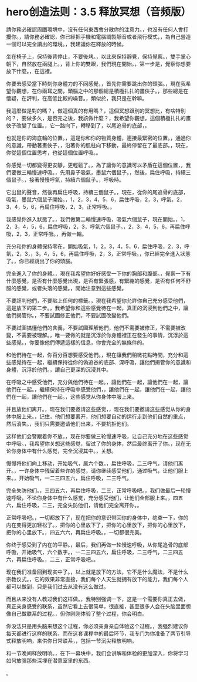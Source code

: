 # hero创造法则：3.5 释放冥想（音频版）

請你務必確認周圍環境中，沒有任何東西會分散你的注意力。，也沒有任何人會打擾你。，請你務必確認，你已經把手機和電腦調製靜音或者飛行模式，，為自己營造一個可以完全讀出的環境。，我建議你在釋放的時候。

坐在椅子上，保持後背停止，不要後烤。，以此來保持靜覺，保持覺察。，雙手掌心朝下，自然放在兩腿上。，背上你的雙眼，我們現在開始。，第一步是，覺察你想要放下什麼。，在這裡。

你要去感受當下時刻你身體力的不同感覺，，首先你需要跳出你的頭腦。，現在我希望你觀想，在你兩耳之間，頭腦之中的那個總是積極扎扎的畫俠子。，那些總是在懷疑，在評判，在高低比較的噪音。，類似於，我只是在幹嘛。

我這麼做是對的嗎？，做這個真的有用嗎？，這個冥想跟別的冥想比，有啥特別的？，要做多久，是否完之後，我該做什麼？，我希望你觀想，這個積極扎扎的畫俠子改變了位置。，它一路向下，轉移到了，以尾追骨的底部，。

也就是你的海底輪的位置。，這是你和你的物質身體，連接最緊密的位置。，通過你的意識，帶動著畫俠子，，沿著你的肌柱向下移動，最終停留在了最底部。，現在，你從這個位置思考，也從這個位置呼吸。。

你感覺一切都變得更安靜，更輕鬆了。，為了讓你的意識可以矛盾在這個位置，，我們要做三輪慢速呼吸。，先用鼻子吸氣，墨鼠六個鼠子。，然後，扁住呼吸，持續三個鼠子。，接著慢慢呼氣，持續六個鼠子。，呼吸時。

它出鼠的聲音，然後再扁住呼吸，持續三個鼠子。，現在，從你的尾追骨的底部，吸氣，墨鼠六個鼠子開始。，1，2，3，4，5，6，扁住呼吸，2，3，呼氣，2，3，4，5，6，再扁住呼吸，2，3，正常呼吸。。

我感覺你進入狀態了。，我們做第二輪慢速呼吸，吸氣六個鼠子，現在開始。，1，2，3，4，5，6，扁住呼吸，2，3，呼氣六個鼠子。，2，3，4，5，6，再扁住呼吸，2，3，正常呼吸。，再做一輪。

充分和你的身體保持零在，開始吸氣，1，2，3，4，5，6，扁住呼吸，2，3，呼氣，2，3，，3，4，5，6，再扁住呼吸，2，3，正常呼吸。，你已經完全進入狀態了。，你已經跳出了你的頭腦。

完全進入了你的身體。，現在我希望你好好感受一下你的胸部和腹部。，覺察一下有什麼感覺，是否有什麼感覺出現，是否有緊張感，有緊繃的感覺，是否有任何不舒服的感覺，或者失落的感覺。，開始注意到這些感覺。

不要評判他們，不要貼上任何的標籤。，現在我希望你允許你自己充分感受他們，這是放下的第二步。，我希望你和這些感覺待在一起，真正的沉浸到他們之中，讓他們揭管你。，不要試圖修正他們，不要試圖改變他們。

不要試圖搞懂他們的含義，不要試圖理解他們，他們不需要被修正，不需要被改變，不需要被理解。，唯一要做的就是沉浮於你身體裡正在發生的事情，沉浮於這些感覺。，你要像他們傳遞這樣的信息，你會完全的無條件的。

和他們待在一起，你百分百想要感受他們。，現在讓我們稍微花點時間，充分和這些感覺待在一起，繼續保持從你的偽追谷的底部、深呼吸，讓他們揭管你的意識和身體，沉浮於他們。，讓自己更深的沉浸其中。

在呼吸之中感受他們，充分與他們待在一起。，讓他們在一起，讓他們在一起，讓他們在一起。，繼續保持在呼吸中感受他們，，讓他們在一起，讓他們在一起，讓他們在一起，讓他們在一起。，这些感觉从你身体中服上来。

并且放他们离开。，现在我们要邀请这些感觉，，现在我们要邀请这些感觉从你的身体中服上来。，记住，他们想要离开，他们想要自动的运行走到他们自然的重点，然后消失。，我们只需要邀请他们出来，不要抗拒他们。

这样他们会警跟着你不放。，现在你要做三轮慢速呼吸，让自己充分地在这些感觉中呼吸。，我希望你关想这些感觉，留过了你的身体，然后最终离开了你。，现在无论你身体中有什么感觉，完全沉浸其中。，关想。

慢慢将他们向上移动，开始吸气，属六个数。，扁住呼吸，二三呼气，请他们离开。，一许身体中残留着些许的感觉，请你继续感受他们，通过吸气，让他们服上来。，开始吸气，一二三四五六，扁住呼吸，二三呼气。

完全失防他们。，三四五六，再扁住呼吸，二三，正常呼吸吧。，我们做最后一轮慢速呼吸，不论你身体中有什么感觉，充分感受他们，让他们全部服上来。，四五六，扁住呼吸，二三，完全失防他们，请他们完全离开你。。

正常呼吸吧。，一切都放下了，现在把你的意识带回你的身体中，绝查一下，你的内在变得更加轻松了。，把你的心里放下了，把你的心里放下，把你的心里放下，把你的心里放下。，四五六六，再扁住呼吸。，一切都很完美。

你终于感受到了内在的平静。，最后，我们再做一轮慢速呼吸，从你尾追骨的底部呼吸，开始吸气，六个数字。，一二三四五六，扁住呼吸，二三呼气，二三四五六，再扁住呼吸。，二三，正常呼吸吧。。

现在我们准备回到现实中了。，以上就是放下的方法，它不是什么魔法，不是什么宗教仪式。，它的效果非常直接，我们每个人天生就拥有放下的能力，我们每个人都可以做到，只是我们过去从没有这么做过。

而且从来没有人教过我们这样做。，我特别强调一下，这是一个需要你真正去做，真正亲身感受的联系，虽然它看上去很简单，很直接，甚至很多人会在头脑里面想像自己做联系的过程。，但你刚刚体验了整个过程，你会明白。

你没法只是用头脑来想这个过程，你必须亲身亲自体验这个过程。，我强烈建议你每天都进行这样的联系，而在这套课程中的最后环节，我专门为你准备了两节引导式释放明响，来供你日常联系，，包括一节沉尖释放明响。

和一节晚间释放明响。，在下一幕块中，我们会讲解和体验的更加深入，你将学习如何放强那些深埋在潜意室里的东西。

。